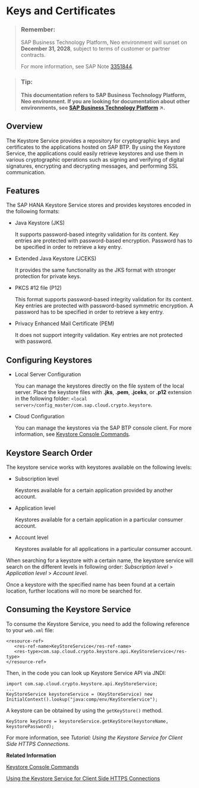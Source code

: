 <!-- loio3735938d1d1d4d04a0e976b9ad1799d5 -->

# Keys and Certificates

> ### Remember:  
> SAP Business Technology Platform, Neo environment will sunset on **December 31, 2028**, subject to terms of customer or partner contracts.
> 
> For more information, see SAP Note [3351844](https://me.sap.com/notes/3351844).

> ### Tip:  
> **This documentation refers to SAP Business Technology Platform, Neo environment. If you are looking for documentation about other environments, see [SAP Business Technology Platform](https://help.sap.com/viewer/65de2977205c403bbc107264b8eccf4b/Cloud/en-US/6a2c1ab5a31b4ed9a2ce17a5329e1dd8.html "SAP Business Technology Platform (SAP BTP) is an integrated offering comprised of four technology portfolios: database and data management, application development and integration, analytics, and intelligent technologies. The platform offers users the ability to turn data into business value, compose end-to-end business processes, and build and extend SAP applications quickly.") :arrow_upper_right:.**



<a name="loio3735938d1d1d4d04a0e976b9ad1799d5__section_N1001A_N10017_N10001"/>

## Overview

The Keystore Service provides a repository for cryptographic keys and certificates to the applications hosted on SAP BTP. By using the Keystore Service, the applications could easily retrieve keystores and use them in various cryptographic operations such as signing and verifying of digital signatures, encrypting and decrypting messages, and performing SSL communication.



<a name="loio3735938d1d1d4d04a0e976b9ad1799d5__section_N10027_N10017_N10001"/>

## Features

The SAP HANA Keystore Service stores and provides keystores encoded in the following formats:

-   Java Keystore \(JKS\)

    It supports password-based integrity validation for its content. Key entries are protected with password-based encryption. Password has to be specified in order to retrieve a key entry.

-   Extended Java Keystore \(JCEKS\)

    It provides the same functionality as the JKS format with stronger protection for private keys.

-   PKCS \#12 file \(P12\)

    This format supports password-based integrity validation for its content. Key entries are protected with password-based symmetric encryption. A password has to be specified in order to retrieve a key entry.

-   Privacy Enhanced Mail Certificate \(PEM\)

    It does not support integrity validation. Key entries are not protected with password.




<a name="loio3735938d1d1d4d04a0e976b9ad1799d5__section_N10047_N10017_N10001"/>

## Configuring Keystores

-   Local Server Configuration

    You can manage the keystores directly on the file system of the local server. Place the keystore files with **.jks**, **.pem**, **.jceks**, or **.p12** extension in the following folder: `<local server>/config_master/com.sap.cloud.crypto.keystore`.

-   Cloud Configuration

    You can manage the keystores via the SAP BTP console client. For more information, see [Keystore Console Commands](keystore-console-commands-20b6fbd.md).




<a name="loio3735938d1d1d4d04a0e976b9ad1799d5__section_N1008D_N10017_N10001"/>

## Keystore Search Order

The keystore service works with keystores available on the following levels:

-   Subscription level

    Keystores available for a certain application provided by another account.

-   Application level

    Keystores available for a certain application in a particular consumer account.

-   Account level

    Keystores available for all applications in a particular consumer account.


When searching for a keystore with a certain name, the keystore service will search on the different levels in following order: *Subscription level* \> *Application level* \> *Account level*.

Once a keystore with the specified name has been found at a certain location, further locations will no more be searched for.



<a name="loio3735938d1d1d4d04a0e976b9ad1799d5__section_N10073_N10017_N10001"/>

## Consuming the Keystore Service

To consume the Keystore Service, you need to add the following reference to your `web.xml` file:

```
<resource-ref>
   <res-ref-name>KeyStoreService</res-ref-name>
   <res-type>com.sap.cloud.crypto.keystore.api.KeyStoreService</res-type>
</resource-ref>
```

Then, in the code you can look up Keystore Service API via JNDI:

```
import com.sap.cloud.crypto.keystore.api.KeyStoreService;
...
KeyStoreService keystoreService = (KeyStoreService) new InitialContext().lookup("java:comp/env/KeyStoreService");

```

A keystore can be obtained by using the `getKeyStore()` method.

```
KeyStore keyStore = keystoreService.getKeyStore(keystoreName, keystorePassword);
```

For more information, see *Tutorial: Using the Keystore Service for Client Side HTTPS Connections*.

**Related Information**  


[Keystore Console Commands](keystore-console-commands-20b6fbd.md)

[Using the Keystore Service for Client Side HTTPS Connections](using-the-keystore-service-for-client-side-https-connections-38144cd.md)

